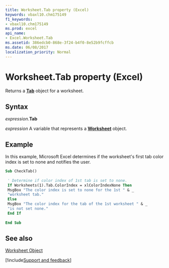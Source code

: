 ```yaml
---
title: Worksheet.Tab property (Excel)
keywords: vbaxl10.chm175149
f1_keywords:
- vbaxl10.chm175149
ms.prod: excel
api_name:
- Excel.Worksheet.Tab
ms.assetid: 386edcb0-868e-3f24-b4f0-8e52b9fcffcb
ms.date: 06/08/2017
localization_priority: Normal
---
```



# Worksheet.Tab property (Excel)

Returns a  **[Tab](Excel.Tab.md)** object for a worksheet.


## Syntax

_expression_.**Tab**

_expression_ A variable that represents a **[Worksheet](Excel.Worksheet.md)** object.


## Example

In this example, Microsoft Excel determines if the worksheet's first tab color index is set to none and notifies the user.


```vb
Sub CheckTab() 
 
 ' Determine if color index of 1st tab is set to none. 
 If Worksheets(1).Tab.ColorIndex = xlColorIndexNone Then 
 MsgBox "The color index is set to none for the 1st " & _ 
 "worksheet tab." 
 Else 
 MsgBox "The color index for the tab of the 1st worksheet " & _ 
 "is not set none." 
 End If 
 
End Sub
```


## See also


[Worksheet Object](Excel.Worksheet.md)

[!include[Support and feedback](~/includes/feedback-boilerplate.md)]
